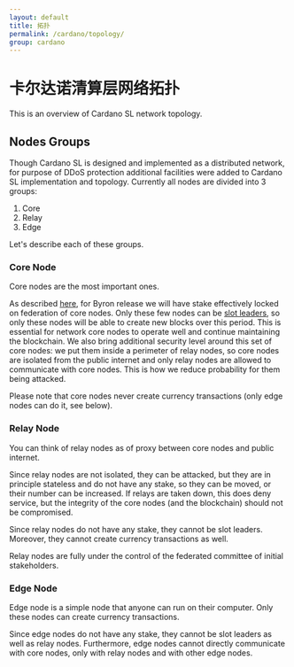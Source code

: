 ```yaml
---
layout: default
title: 拓扑
permalink: /cardano/topology/
group: cardano
---
```

<!-- Reviewed at ba744590c89d8ffa6d6f0919ec11f52202a6d8f2 -->

# 卡尔达诺清算层网络拓扑

This is an overview of Cardano SL network topology.

## Nodes Groups

Though Cardano SL is designed and implemented as a distributed network, for purpose of DDoS protection
additional facilities were added to Cardano SL implementation and topology. Currently all nodes are
divided into 3 groups:

1. Core
2. Relay
3. Edge

Let's describe each of these groups.

### Core Node

Core nodes are the most important ones.

As described [here](/timeline/bootstrap/#stake-locking), for Byron release we will have stake effectively
locked on federation of core nodes. Only these few nodes can be [slot leaders](/glossary/#slot-leader), so
only these nodes will be able to create new blocks over this period. This is essential for network core nodes to
operate well and continue maintaining the blockchain. We also bring additional security level around this set
of core nodes: we put them inside a perimeter of relay nodes, so core nodes are isolated from the public
internet and only relay nodes are allowed to communicate with core nodes. This is how we reduce probability
for them being attacked.

Please note that core nodes never create currency transactions (only edge nodes can do it, see below).

### Relay Node

You can think of relay nodes as of proxy between core nodes and public internet.

Since relay nodes are not isolated, they can be attacked, but they are in principle stateless and do not have
any stake, so they can be moved, or their number can be increased. If relays are taken down, this does deny
service, but the integrity of the core nodes (and the blockchain) should not be compromised.

Since relay nodes do not have any stake, they cannot be slot leaders. Moreover, they cannot create currency
transactions as well.

Relay nodes are fully under the control of the federated committee of initial stakeholders.

### Edge Node

Edge node is a simple node that anyone can run on their computer. Only these nodes can create currency
transactions.

Since edge nodes do not have any stake, they cannot be slot leaders as well as relay nodes. Furthermore,
edge nodes cannot directly communicate with core nodes, only with relay nodes and with other edge nodes.
